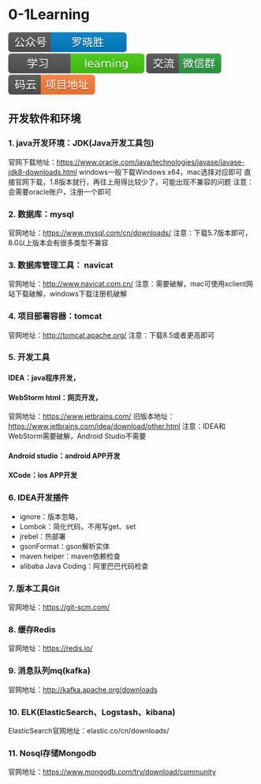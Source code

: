 # 0-1Learning

![alt text](../static/common/svg/luoxiaosheng.svg "公众号")
![alt text](../static/common/svg/luoxiaosheng_learning.svg "学习")
![alt text](../static/common/svg/luoxiaosheng_wechat.svg "微信")
![alt text](../static/common/svg/luoxiaosheng_gitee.svg "码云")

## 开发软件和环境

### 1. java开发环境：JDK(Java开发工具包)
官网下载地址：https://www.oracle.com/java/technologies/javase/javase-jdk8-downloads.html
windows一般下载Windows x64，mac选择对应即可
直接官网下载，1.8版本就行，再往上用得比较少了，可能出现不兼容的问题
注意：会需要oracle账户，注册一个即可

### 2. 数据库：mysql 
官网地址：https://www.mysql.com/cn/downloads/
注意：下载5.7版本即可，8.0以上版本会有很多类型不兼容

### 3. 数据库管理工具： navicat
官网地址：http://www.navicat.com.cn/
注意：需要破解，mac可使用xclient网站下载破解，windows下载注册机破解

### 4. 项目部署容器：tomcat
官网地址：http://tomcat.apache.org/
注意：下载8.5或者更高即可

### 5. 开发工具
#### IDEA：java程序开发，
#### WebStorm html：网页开发，
官网地址：https://www.jetbrains.com/
旧版本地址：https://www.jetbrains.com/idea/download/other.html
注意：IDEA和WebStorm需要破解，Android Studio不需要

#### Android studio：android APP开发
#### XCode：ios APP开发

### 6. IDEA开发插件
* ignore：版本忽略，
* Lombok：简化代码，不用写get、set
* jrebel：热部署
* gsonFormat：gson解析实体
* maven helper：maven依赖检查
* alibaba Java Coding：阿里巴巴代码检查

### 7. 版本工具Git
官网地址：https://git-scm.com/

### 8. 缓存Redis
官网地址：https://redis.io/

### 9. 消息队列mq(kafka)
官网地址：http://kafka.apache.org/downloads

### 10. ELK(ElasticSearch、Logstash、kibana)
ElasticSearch官网地址：elastic.co/cn/downloads/

### 11. Nosql存储Mongodb
官网地址：https://www.mongodb.com/try/download/community








